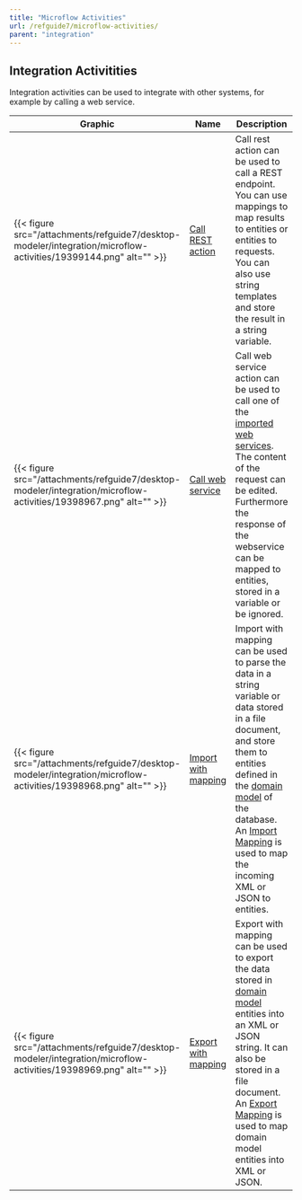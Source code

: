 ```yaml
---
title: "Microflow Activities"
url: /refguide7/microflow-activities/
parent: "integration"
---
```

## Integration Activitities

Integration activities can be used to integrate with other systems, for example by calling a web service.

| Graphic | Name | Description |
| --- | --- | --- |
| {{< figure src="/attachments/refguide7/desktop-modeler/integration/microflow-activities/19399144.png" alt="" >}} | [Call REST action](/refguide7/call-rest-action/) | Call rest action can be used to call a REST endpoint. You can use mappings to map results to entities or entities to requests. You can also use string templates and store the result in a string variable. |
| {{< figure src="/attachments/refguide7/desktop-modeler/integration/microflow-activities/19398967.png" alt="" >}} | [Call web service](/refguide7/call-web-service-action/) | Call web service action can be used to call one of the [imported web services](/refguide7/consumed-web-services/). The content of the request can be edited. Furthermore the response of the webservice can be mapped to entities, stored in a variable or be ignored. |
| {{< figure src="/attachments/refguide7/desktop-modeler/integration/microflow-activities/19398968.png" alt="" >}} | [Import with mapping](/refguide7/import-mapping-action/) | Import with mapping can be used to parse the data in a string variable or data stored in a file document, and store them to entities defined in the [domain model](/refguide7/domain-model/) of the database. An [Import Mapping](/refguide7/import-mappings/) is used to map the incoming XML or JSON to entities. |
| {{< figure src="/attachments/refguide7/desktop-modeler/integration/microflow-activities/19398969.png" alt="" >}} | [Export with mapping](/refguide7/export-mapping-action/) | Export with mapping can be used to export the data stored in [domain model](/refguide7/domain-model/) entities into an XML or JSON string. It can also be stored in a file document. An [Export Mapping](/refguide7/export-mappings/) is used to map domain model entities into XML or JSON. |
